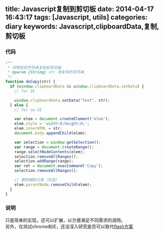 title: Javascript复制到剪切板
date: 2014-04-17 16:43:17
tags: [Javascript, utils]
categories: diary
keywords: Javascript,clipboardData,复制,剪切板
---

### 代码
```js
/**
 * 将特定的字符串复制到剪切板
 * @param {String} str 待复制的字符串
 */
function doCopy(str) {
  if (window.clipboardData && window.clipboardData.setData) {
    // for IE

    window.clipboardData.setData("Text", str);
  } else {
    // for no-IE

    var elem = document.createElement('elem');
    elem.style = 'width:0;height:0;';
    elem.innerHTML = str;
    document.body.appendChild(elem);

    var selection = window.getSelection();
    var range = document.createRange();
    range.selectNodeContents(elem);
    selection.removeAllRanges();
    selection.addRange(range);
    var ret = document.execCommand('Copy');
    selection.removeAllRanges();

    // 删除辅助元素（可选）
    elem.parentNode.removeChild(elem);
  }
}
```

### 说明
只是简单的实现，还可以扩展，以方便满足不同需求的调用。  
另外，仅测试chrome和IE，还没深入研究是否可以取代[flash方案](https://github.com/zeroclipboard/zeroclipboard)